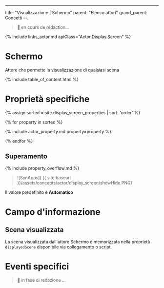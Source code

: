---
title: "Visualizzazione | Schermo"
parent: "Elenco attori"
grand_parent: Concetti
--.

> 🚧 en cours de rédaction...

{% include links_actor.md apiClass="Actor.Display.Screen" %}

# Schermo

Attore che permette la visualizzazione di qualsiasi scena

{% include table_of_content.html %}

# Proprietà specifiche

{% assign sorted = site.display_screen_properties | sort: 'order' %}

{% for property in sorted %}

{% include actor_property.md property=property %}

{% endfor %}

## Superamento

{% include property_overflow.md %}

> ![SynApps]( {{ site.baseurl }}/assets/concepts/actor/display_screen/showHide.PNG)

Il valore predefinito è **Automatico**

# Campo d'informazione

## Scena visualizzata

La scena visualizzata dall'attore Schermo è memorizzata nella proprietà `displayedScene` disponibile via collegamento o script.

# Eventi specifici

> 🚧 in fase di redazione ... 
